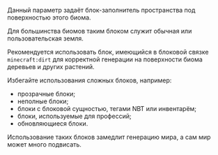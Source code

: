 Данный параметр задаёт блок-заполнитель пространства под поверхностью этого биома.

Для большинства биомов таким блоком служит обычная или пользовательская земля.

Рекомендуется использовать блок, имеющийся в блоковой связке `minecraft:dirt` для корректной генерации на поверхности биома деревьев и других растений.

Избегайте использования сложных блоков, например:

* прозрачные блоки;
* неполные блоки;
* блоки с блоковой сущностью, тегами NBT или инвентарём;
* блоки, используемые для профессий;
* обновляющиеся блоки.

Использование таких блоков замедлит генерацию мира, а сам мир может много подвисать.